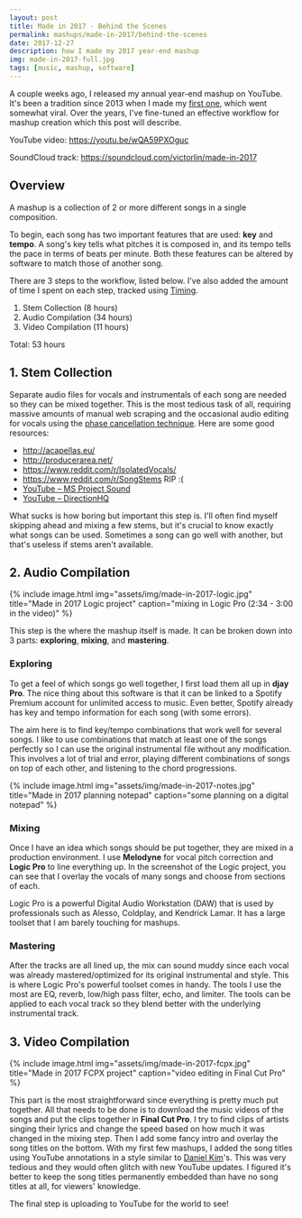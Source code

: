 ```yaml
---
layout: post
title: Made in 2017 - Behind the Scenes
permalink: mashups/made-in-2017/behind-the-scenes
date: 2017-12-27
description: how I made my 2017 year-end mashup
img: made-in-2017-full.jpg
tags: [music, mashup, software]
---
```


A couple weeks ago, I released my annual year-end mashup on YouTube. It's been a tradition since 2013 when I made my [first one](https://youtu.be/9lwkMQOjzo0), which went somewhat viral. Over the years, I've fine-tuned an effective workflow for mashup creation which this post will describe.

YouTube video: <https://youtu.be/wQA59PXOguc>

SoundCloud track: <https://soundcloud.com/victorlin/made-in-2017>

## Overview

A mashup is a collection of 2 or more different songs in a single composition.

To begin, each song has two important features that are used: **key** and **tempo**. A song's key tells what pitches it is composed in, and its tempo tells the pace in terms of beats per minute. Both these features can be altered by software to match those of another song.

There are 3 steps to the workflow, listed below. I've also added the amount of time I spent on each step, tracked using [Timing](https://timingapp.com).

1. Stem Collection (8 hours)
2. Audio Compilation (34 hours)
3. Video Compilation (11 hours)

Total: 53 hours

## 1. Stem Collection

Separate audio files for vocals and instrumentals of each song are needed so they can be mixed together. This is the most tedious task of all, requiring massive amounts of manual web scraping and the occasional audio editing for vocals using the [phase cancellation technique](https://manual.audacityteam.org/man/tutorial_vocal_removal_and_isolation.html#isolate). Here are some good resources:

- <http://acapellas.eu/>
- <http://producerarea.net/>
- <https://www.reddit.com/r/IsolatedVocals/>
- <https://www.reddit.com/r/SongStems> RIP :(
- [YouTube – MS Project Sound](https://www.youtube.com/channel/UC83vT9w9gKWQUTDeCNlEjyA/)
- [YouTube – DirectionHQ](https://www.youtube.com/channel/UCj-ac9vJNHJe5noWymjjeYw)

What sucks is how boring but important this step is. I'll often find myself skipping ahead and mixing a few stems, but it's crucial to know exactly what songs can be used. Sometimes a song can go well with another, but that's useless if stems aren't available.

## 2. Audio Compilation

{% include image.html
            img="assets/img/made-in-2017-logic.jpg"
            title="Made in 2017 Logic project"
            caption="mixing in Logic Pro (2:34 - 3:00 in the video)" %}

This step is the where the mashup itself is made. It can be broken down into 3 parts: **exploring**, **mixing**, and **mastering**.

### Exploring

To get a feel of which songs go well together, I first load them all up in **djay Pro**. The nice thing about this software is that it can be linked to a Spotify Premium account for unlimited access to music. Even better, Spotify already has key and tempo information for each song (with some errors).

The aim here is to find key/tempo combinations that work well for several songs. I like to use combinations that match at least one of the songs perfectly so I can use the original instrumental file without any modification. This involves a lot of trial and error, playing different combinations of songs on top of each other, and listening to the chord progressions.

{% include image.html
            img="assets/img/made-in-2017-notes.jpg"
            title="Made in 2017 planning notepad"
            caption="some planning on a digital notepad" %}

### Mixing

Once I have an idea which songs should be put together, they are mixed in a production environment. I use **Melodyne** for vocal pitch correction and **Logic Pro** to line everything up. In the screenshot of the Logic project, you can see that I overlay the vocals of many songs and choose from sections of each.

Logic Pro is a powerful Digital Audio Workstation (DAW) that is used by professionals such as Alesso, Coldplay, and Kendrick Lamar. It has a large toolset that I am barely touching for mashups.

### Mastering

After the tracks are all lined up, the mix can sound muddy since each vocal was already mastered/optimized for its original instrumental and style. This is where Logic Pro's powerful toolset comes in handy. The tools I use the most are EQ, reverb, low/high pass filter, echo, and limiter. The tools can be applied to each vocal track so they blend better with the underlying instrumental track.

## 3. Video Compilation

{% include image.html
            img="assets/img/made-in-2017-fcpx.jpg"
            title="Made in 2017 FCPX project"
            caption="video editing in Final Cut Pro" %}

This part is the most straightforward since everything is pretty much put together. All that needs to be done is to download the music videos of the songs and put the clips together in **Final Cut Pro**. I try to find clips of artists singing their lyrics and change the speed based on how much it was changed in the mixing step. Then I add some fancy intro and overlay the song titles on the bottom. With my first few mashups, I added the song titles using YouTube annotations in a style similar to [Daniel Kim](https://www.youtube.com/user/kimaginati0n/)'s. This was very tedious and they would often glitch with new YouTube updates. I figured it's better to keep the song titles permanently embedded than have no song titles at all, for viewers' knowledge.

The final step is uploading to YouTube for the world to see!
